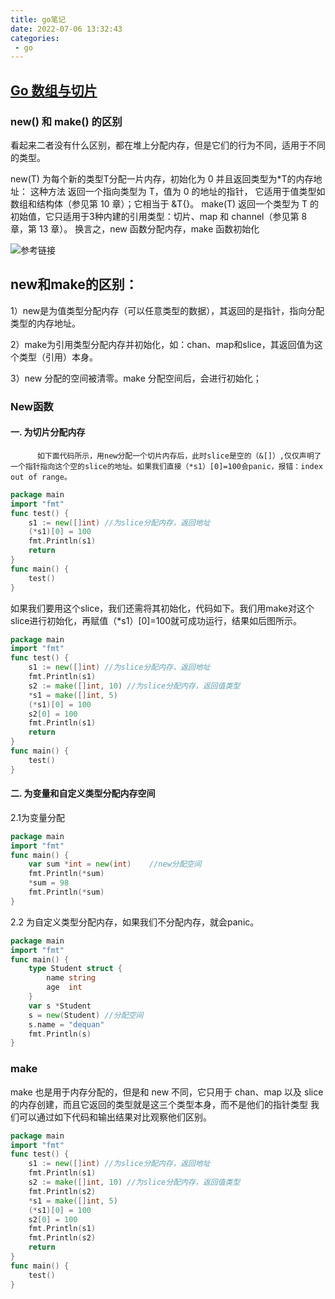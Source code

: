 ```yaml
---
title: go笔记
date: 2022-07-06 13:32:43
categories: 
 - go
---
```


## [Go 数组与切片](https://zhuanlan.zhihu.com/p/78747815)

### new() 和 make() 的区别
看起来二者没有什么区别，都在堆上分配内存，但是它们的行为不同，适用于不同的类型。

new(T) 为每个新的类型T分配一片内存，初始化为 0 并且返回类型为*T的内存地址：
这种方法 返回一个指向类型为 T，值为 0 的地址的指针，
它适用于值类型如数组和结构体（参见第 10 章）；它相当于 &T{}。
make(T) 返回一个类型为 T 的初始值，它只适用于3种内建的引用类型：切片、map 和 channel（参见第 8 章，第 13 章）。
换言之，new 函数分配内存，make 函数初始化

![参考链接](https://blog.csdn.net/ouyangyiwen/article/details/111548053)
## new和make的区别：

 1）new是为值类型分配内存（可以任意类型的数据），其返回的是指针，指向分配类型的内存地址。         

 2）make为引用类型分配内存并初始化，如：chan、map和slice，其返回值为这个类型（引用）本身。   

 3）new 分配的空间被清零。make 分配空间后，会进行初始化；

### New函数
#### 一. 为切片分配内存

          如下面代码所示，用new分配一个切片内存后，此时slice是空的（&[]）,仅仅声明了一个指针指向这个空的slice的地址。如果我们直接（*s1）[0]=100会panic，报错：index out of range。
``` go
package main
import "fmt"
func test() {
	s1 := new([]int) //为slice分配内存，返回地址
	(*s1)[0] = 100
	fmt.Println(s1)
	return
}
func main() {
	test()
}
```
如果我们要用这个slice，我们还需将其初始化，代码如下。我们用make对这个slice进行初始化，再赋值（*s1）[0]=100就可成功运行，结果如后图所示。
``` go
package main
import "fmt"
func test() {
	s1 := new([]int) //为slice分配内存，返回地址
	fmt.Println(s1)
	s2 := make([]int, 10) //为slice分配内存，返回值类型
	*s1 = make([]int, 5)
	(*s1)[0] = 100
	s2[0] = 100
	fmt.Println(s1)
	return
}
func main() {
	test()
}
```
#### 二. 为变量和自定义类型分配内存空间

2.1为变量分配
``` go
package main
import "fmt"
func main() {
	var sum *int = new(int)    //new分配空间
	fmt.Println(*sum)
	*sum = 98                  
	fmt.Println(*sum)
}
```
2.2 为自定义类型分配内存，如果我们不分配内存，就会panic。
``` go
package main
import "fmt"
func main() {
	type Student struct {
		name string
		age  int
	}
	var s *Student
	s = new(Student) //分配空间
	s.name = "dequan"
	fmt.Println(s)
}
```
###  make
make 也是用于内存分配的，但是和 new 不同，它只用于 chan、map 以及 slice 的内存创建，而且它返回的类型就是这三个类型本身，而不是他们的指针类型
我们可以通过如下代码和输出结果对比观察他们区别。
``` go
package main
import "fmt"
func test() {
	s1 := new([]int) //为slice分配内存，返回地址
	fmt.Println(s1)
	s2 := make([]int, 10) //为slice分配内存，返回值类型
	fmt.Println(s2)
	*s1 = make([]int, 5)
	(*s1)[0] = 100
	s2[0] = 100
	fmt.Println(s1)
	fmt.Println(s2)
	return
}
func main() {
	test()
}
```

